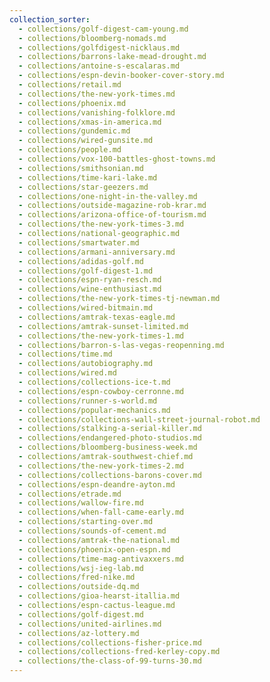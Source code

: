 ```yaml
---
collection_sorter:
  - collections/golf-digest-cam-young.md
  - collections/bloomberg-nomads.md
  - collections/golfdigest-nicklaus.md
  - collections/barrons-lake-mead-drought.md
  - collections/antoine-s-escalaras.md
  - collections/espn-devin-booker-cover-story.md
  - collections/retail.md
  - collections/the-new-york-times.md
  - collections/phoenix.md
  - collections/vanishing-folklore.md
  - collections/xmas-in-america.md
  - collections/gundemic.md
  - collections/wired-gunsite.md
  - collections/people.md
  - collections/vox-100-battles-ghost-towns.md
  - collections/smithsonian.md
  - collections/time-kari-lake.md
  - collections/star-geezers.md
  - collections/one-night-in-the-valley.md
  - collections/outside-magazine-rob-krar.md
  - collections/arizona-office-of-tourism.md
  - collections/the-new-york-times-3.md
  - collections/national-geographic.md
  - collections/smartwater.md
  - collections/armani-anniversary.md
  - collections/adidas-golf.md
  - collections/golf-digest-1.md
  - collections/espn-ryan-resch.md
  - collections/wine-enthusiast.md
  - collections/the-new-york-times-tj-newman.md
  - collections/wired-bitmain.md
  - collections/amtrak-texas-eagle.md
  - collections/amtrak-sunset-limited.md
  - collections/the-new-york-times-1.md
  - collections/barron-s-las-vegas-reopenning.md
  - collections/time.md
  - collections/autobiography.md
  - collections/wired.md
  - collections/collections-ice-t.md
  - collections/espn-cowboy-cerronne.md
  - collections/runner-s-world.md
  - collections/popular-mechanics.md
  - collections/collections-wall-street-journal-robot.md
  - collections/stalking-a-serial-killer.md
  - collections/endangered-photo-studios.md
  - collections/bloomberg-business-week.md
  - collections/amtrak-southwest-chief.md
  - collections/the-new-york-times-2.md
  - collections/collections-barons-cover.md
  - collections/espn-deandre-ayton.md
  - collections/etrade.md
  - collections/wallow-fire.md
  - collections/when-fall-came-early.md
  - collections/starting-over.md
  - collections/sounds-of-cement.md
  - collections/amtrak-the-national.md
  - collections/phoenix-open-espn.md
  - collections/time-mag-antivaxxers.md
  - collections/wsj-ieg-lab.md
  - collections/fred-nike.md
  - collections/outside-dq.md
  - collections/gioa-hearst-itallia.md
  - collections/espn-cactus-league.md
  - collections/golf-digest.md
  - collections/united-airlines.md
  - collections/az-lottery.md
  - collections/collections-fisher-price.md
  - collections/collections-fred-kerley-copy.md
  - collections/the-class-of-99-turns-30.md
---
```

